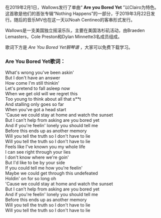 

在2019年2月1日，Wallows发行了单曲“ **Are you Bored Yet** ”以Clairo为特色。这首歌是他们的首张专辑“Nothing
Happens”的一部分，于2019年3月22日发行。随后的音乐MV也在这一天以Noah Centineo的客串形式发行。

Wallows是一支美国独立摇滚乐队，主要在美国洛杉矶活动，由Braeden Lemasters，Cole Preston和Dylan
Minnette3名成员组成。

歌词下方是 _Are You Bored Yet钢琴谱_ ，大家可以免费下载学习。

### Are You Bored Yet歌词：

What's wrong you've been askin'  
But I don't have an answer  
How come I'm still thinkin'  
Let's pretend to fall asleep now  
When we get old will we regret this  
Too young to think about all that s**t  
And stalling only goes so far  
When you've got a head start  
'Cause we could stay at home and watch the sunset  
But I can't help from asking are you bored yet  
And if you're feelin' lonely you should tell me  
Before this ends up as another memory  
Will you tell the truth so I don't have to lie  
Will you tell the truth so I don't have to lie  
Feels like I've known you my whole life  
I can see right through your lies  
I don't know where we're goin'  
But I'd like to be by your side  
If you could tell me how you're feelin'  
Maybe we could get through this undefeated  
Holdin' on for so long oh  
'Cause we could stay at home and watch the sunset  
But I can't help from asking are you bored yet  
And if you're feelin' lonely you should tell me  
Before this ends up as another memory  
Will you tell the truth so I don't have to lie  
Will you tell the truth so I don't have to lie

